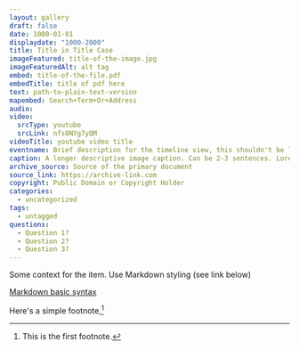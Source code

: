 ```yaml
---
layout: gallery
draft: false
date: 1000-01-01
displaydate: "1000-2000"
title: Title in Title Case
imageFeatured: title-of-the-image.jpg
imageFeaturedAlt: alt tag
embed: title-of-the-file.pdf
embedTitle: title of pdf here
text: path-to-plain-text-version
mapembed: Search+Term+Or+Address
audio: 
video: 
  srcType: youtube
  srcLink: nfs8NYg7yQM
videoTitle: youtube video title
eventname: Brief description for the timeline view, this shouldn't be longer than 125 characters. Brief description for the timeline view
caption: A longer descriptive image caption. Can be 2-3 sentences. Lorem ipsum dolor sit amet, consectetur adipiscing elit. Cras magna est, consectetur vel dapibus ac, gravida a metus. Integer scelerisque elit odio, nec rutrum ante volutpat ultrices. Pellentesque nec consequat orci. Aliquam leo est, dictum quis convallis sit amet, elementum sed justo.
archive_source: Source of the primary document
source_link: https://archive-link.com
copyright: Public Domain or Copyright Holder
categories:
  - uncategorized
tags:
  - untagged
questions:
  - Question 1?
  - Question 2?
  - Question 3?
---
```


Some context for the item. Use Markdown styling (see link below)

[Markdown basic syntax](https://www.markdownguide.org/basic-syntax/)

Here's a simple footnote,[^1]

[^1]: This is the first footnote.
